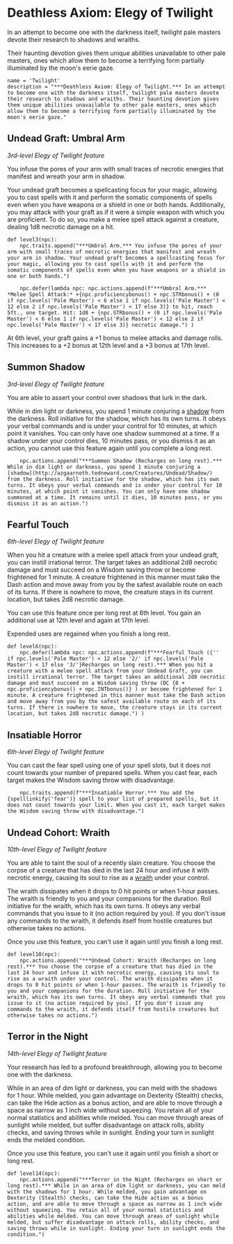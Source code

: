 # Deathless Axiom: Elegy of Twilight
In an attempt to become one with the darkness itself, twilight pale masters devote their research to shadows and wraiths.

Their haunting devotion gives them unique abilities unavailable to other pale masters, ones which allow them to become a terrifying form partially illuminated by the moon's eerie gaze.

```
name = 'Twilight'
description = "***Deathless Axiom: Elegy of Twilight.*** In an attempt to become one with the darkness itself, twilight pale masters devote their research to shadows and wraiths. Their haunting devotion gives them unique abilities unavailable to other pale masters, ones which allow them to become a terrifying form partially illuminated by the moon's eerie gaze."
```

## Undead Graft: Umbral Arm
*3rd-level Elegy of Twilight feature*

You infuse the pores of your arm with small traces of necrotic energies that manifest and wreath your arm in shadow.

Your undead graft becomes a spellcasting focus for your magic, allowing you to cast spells with it and perform the somatic components of spells even when you have weapons or a shield in one or both hands. Additionally, you may attack with your graft as if it were a simple weapon with which you are proficient. To do so, you make a melee spell attack against a creature, dealing 1d8 necrotic damage on a hit.

```
def level3(npc):
    npc.traits.append("***Umbral Arm.*** You infuse the pores of your arm with small traces of necrotic energies that manifest and wreath your arm in shadow. Your undead graft becomes a spellcasting focus for your magic, allowing you to cast spells with it and perform the somatic components of spells even when you have weapons or a shield in one or both hands.")

    npc.defer(lambda npc: npc.actions.append(f"***Umbral Arm.*** *Melee Spell Attack:* +{npc.proficiencybonus() + npc.STRbonus() + (0 if npc.levels('Pale Master') < 6 else 1 if npc.levels('Pale Master') < 12 else 2 if npc.levels('Pale Master') < 17 else 3)} to hit, reach 5ft., one target. Hit: 1d8 + {npc.STRbonus() + (0 if npc.levels('Pale Master') < 6 else 1 if npc.levels('Pale Master') < 12 else 2 if npc.levels('Pale Master') < 17 else 3)} necrotic damage.") )
```

At 6th level, your graft gains a +1 bonus to melee attacks and damage rolls. This increases to a +2 bonus at 12th level and a +3 bonus at 17th level.

## Summon Shadow
*3rd-level Elegy of Twilight feature*

You are able to assert your control over shadows that lurk in the dark.

While in dim light or darkness, you spend 1 minute conjuring a [shadow](../../Creatures/Shadow.md) from the darkness. Roll initiative for the shadow, which has its own turns. It obeys your verbal commands and is under your control for 10 minutes, at which point it vanishes. You can only have one shadow summoned at a time. If a shadow under your control dies, 10 minutes pass, or you dismiss it as an action, you cannot use this feature again until you complete a long rest.

```
    npc.actions.append("***Summon Shadow (Recharges on long rest).*** While in dim light or darkness, you spend 1 minute conjuring a [shadow](http://azgaarnoth.tedneward.com/Creatures/Undead/Shadow/) from the darkness. Roll initiative for the shadow, which has its own turns. It obeys your verbal commands and is under your control for 10 minutes, at which point it vanishes. You can only have one shadow summoned at a time. It remains until it dies, 10 minutes pass, or you dismiss it as an action.")
```

## Fearful Touch
*6th-level Elegy of Twilight feature*

When you hit a creature with a melee spell attack from your undead graft, you can instill irrational terror. The target takes an additional 2d8 necrotic damage and must succeed on a Wisdom saving throw or become frightened for 1 minute. A creature frightened in this manner must take the Dash action and move away from you by the safest available route on each of its turns. If there is nowhere to move, the creature stays in its current location, but takes 2d8 necrotic damage.

You can use this feature once per long rest at 6th level. You gain an additional use at 12th level and again at 17th level. 

Expended uses are regained when you finish a long rest.

```
def level6(npc):
    npc.defer(lambda npc: npc.actions.append(f"***Fearful Touch ({'' if npc.levels('Pale Master') < 12 else '2/' if npc.levels('Pale Master') < 17 else '3/'}Recharges on long rest).*** When you hit a creature with a melee spell attack from your Undead Graft, you can instill irrational terror. The target takes an additional 2d8 necrotic damage and must succeed on a Wisdom saving throw (DC {8 + npc.proficiencybonus() + npc.INTbonus()} ) or become frightened for 1 minute. A creature frightened in this manner must take the Dash action and move away from you by the safest available route on each of its turns. If there is nowhere to move, the creature stays in its current location, but takes 2d8 necrotic damage.") )
```

## Insatiable Horror
*6th-level Elegy of Twilight feature*

You can cast the fear spell using one of your spell slots, but it does not count towards your number of prepared spells. When you cast fear, each target makes the Wisdom saving throw with disadvantage.

```
    npc.traits.append(f"***Insatiable Horror.*** You add the {spelllinkify('fear')} spell to your list of prepared spells, but it does not count towards your limit. When you cast it, each target makes the Wisdom saving throw with disadvantage.")
```

## Undead Cohort: Wraith
*10th-level Elegy of Twilight feature*

You are able to taint the soul of a recently slain creature. You choose the corpse of a creature that has died in the last 24 hour and infuse it with necrotic energy, causing its soul to rise as a [wraith](../../Creatures/Undead/Wraith.md) under your control.

The wraith dissipates when it drops to 0 hit points or when 1-hour passes. The wraith is friendly to you and your companions for the duration. Roll initiative for the wraith, which has its own turns. It obeys any verbal commands that you issue to it (no action required by you). If you don't issue any commands to the wraith, it defends itself from hostile creatures but otherwise takes no actions.

Once you use this feature, you can't use it again until you finish a long rest.

```
def level10(npc):
    npc.actions.append("***Undead Cohort: Wraith (Recharges on long rest).*** You choose the corpse of a creature that has died in the last 24 hour and infuse it with necrotic energy, causing its soul to rise as a wraith under your control. The wraith dissipates when it drops to 0 hit points or when 1-hour passes. The wraith is friendly to you and your companions for the duration. Roll initiative for the wraith, which has its own turns. It obeys any verbal commands that you issue to it (no action required by you). If you don't issue any commands to the wraith, it defends itself from hostile creatures but otherwise takes no actions.")
```

## Terror in the Night
*14th-level Elegy of Twilight feature*

Your research has led to a profound breakthrough, allowing you to become one with the darkness.

While in an area of dim light or darkness, you can meld with the shadows for 1 hour. While melded, you gain advantage on Dexterity (Stealth) checks, can take the Hide action as a bonus action, and are able to move through a space as narrow as 1 inch wide without squeezing. You retain all of your normal statistics and abilities while melded. You can move through areas of sunlight while melded, but suffer disadvantage on attack rolls, ability checks, and saving throws while in sunlight. Ending your turn in sunlight ends the melded condition.

Once you use this feature, you can't use it again until you finish a short or long rest.

```
def level14(npc):
    npc.actions.append("***Terror in the Night (Recharges on short or long rest).*** While in an area of dim light or darkness, you can meld with the shadows for 1 hour. While melded, you gain advantage on Dexterity (Stealth) checks, can take the Hide action as a bonus action, and are able to move through a space as narrow as 1 inch wide without squeezing. You retain all of your normal statistics and abilities while melded. You can move through areas of sunlight while melded, but suffer disadvantage on attack rolls, ability checks, and saving throws while in sunlight. Ending your turn in sunlight ends the condition.")
```
